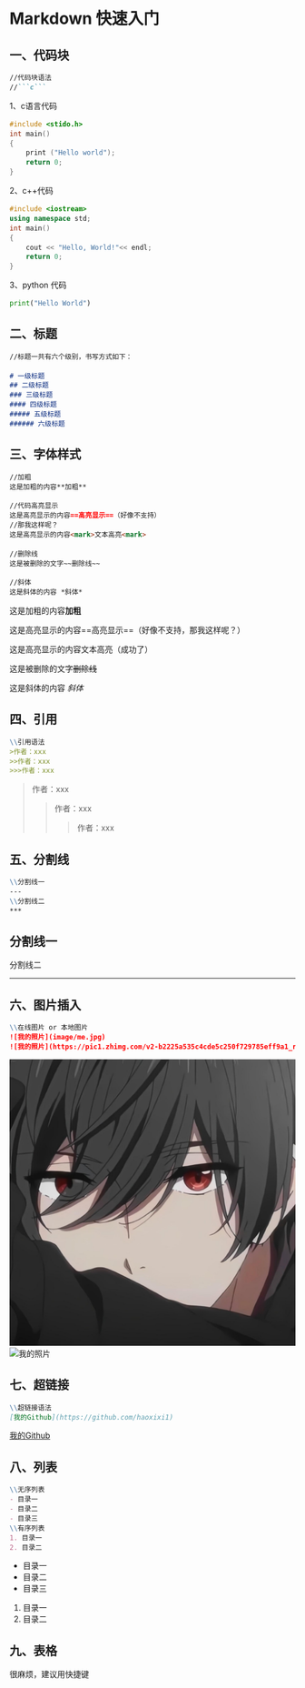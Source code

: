 # Markdown 快速入门

## 一、代码块

```markdown
//代码块语法
//```c```
```

1、c语言代码

``` c
#include <stido.h>
int main()
{
    print ("Hello world");
    return 0;
}
```
2、c++代码
```c++
#include <iostream>
using namespace std;    
int main() 
{                    
    cout << "Hello, World!"<< endl;             
    return 0;                 
}
```

3、python 代码

```python
print("Hello World")
```

## 二、标题

```markdown
//标题一共有六个级别，书写方式如下：

# 一级标题
## 二级标题
### 三级标题
#### 四级标题
##### 五级标题
###### 六级标题
```

## 三、字体样式

```markdown
//加粗
这是加粗的内容**加粗**

//代码高亮显示
这是高亮显示的内容==高亮显示==（好像不支持）
//那我这样呢？
这是高亮显示的内容<mark>文本高亮<mark>

//删除线
这是被删除的文字~~删除线~~

//斜体
这是斜体的内容 *斜体*
```

这是加粗的内容**加粗**

这是高亮显示的内容==高亮显示==（好像不支持，那我这样呢？）

这是高亮显示的内容文本高亮（成功了）

这是被删除的文字~~删除线~~

这是斜体的内容 *斜体*

## 四、引用

```markdown
\\引用语法
>作者：xxx
>>作者：xxx
>>>作者：xxx
```

> 作者：xxx
>
> > 作者：xxx
> >
> > > 作者：xxx

## 五、分割线

```markdown
\\分割线一
---
\\分割线二
***
```

## 分割线一

分割线二

***

## 六、图片插入
```markdown
\\在线图片 or 本地图片
![我的照片](image/me.jpg)
![我的照片](https://pic1.zhimg.com/v2-b2225a535c4cde5c250f729785eff9a1_r.jpg?source=2c26e567)
```
![我的照片](image/me.jpg)
![我的照片](https://pic1.zhimg.com/v2-b2225a535c4cde5c250f729785eff9a1_r.jpg?source=2c26e567)


## 七、超链接
```markdown
\\超链接语法
[我的Github](https://github.com/haoxixi1)
```
[我的Github](https://github.com/haoxixi1)

## 八、列表

```markdown
\\无序列表
- 目录一
- 目录二
- 目录三 
\\有序列表
1. 目录一
2. 目录二
```

- 目录一
- 目录二
- 目录三 

1. 目录一
2. 目录二

## 九、表格

很麻烦，建议用快捷键